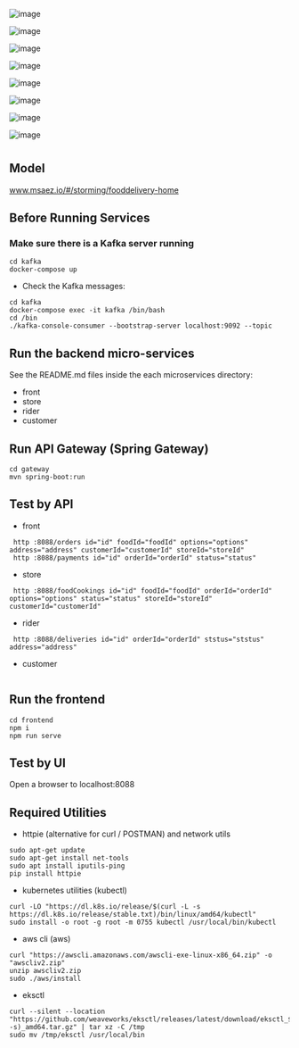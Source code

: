![image](https://github.com/seojeongmin7809/food-delivery-2/assets/132860972/2ddf045a-d3e5-4a8b-a5a3-134c25bdb0dd)


![image](https://github.com/seojeongmin7809/food-delivery-2/assets/132860972/18959e19-2572-4e82-9065-b8a5ab47130e)


![image](https://github.com/seojeongmin7809/food-delivery-2/assets/132860972/a21b4926-763f-4e14-a6e4-587b9a17652a)


![image](https://github.com/seojeongmin7809/food-delivery-2/assets/132860972/a68e98a1-8b70-4526-894d-c31c94840160)

![image](https://github.com/seojeongmin7809/food-delivery-2/assets/132860972/71d6daf6-36f7-4076-a01b-b499c16aefa0)


![image](https://github.com/seojeongmin7809/food-delivery-2/assets/132860972/47ac01b9-b338-4e75-b27d-a5f11cec0018)


![image](https://github.com/seojeongmin7809/food-delivery-2/assets/132860972/d502f3ac-e799-425d-83db-1d036c424196)


![image](https://github.com/seojeongmin7809/food-delivery-2/assets/132860972/700db9a5-180e-435d-b047-63ab271e0fb2)




# 

## Model
www.msaez.io/#/storming/fooddelivery-home

## Before Running Services
### Make sure there is a Kafka server running
```
cd kafka
docker-compose up
```
- Check the Kafka messages:
```
cd kafka
docker-compose exec -it kafka /bin/bash
cd /bin
./kafka-console-consumer --bootstrap-server localhost:9092 --topic
```

## Run the backend micro-services
See the README.md files inside the each microservices directory:

- front
- store
- rider
- customer


## Run API Gateway (Spring Gateway)
```
cd gateway
mvn spring-boot:run
```

## Test by API
- front
```
 http :8088/orders id="id" foodId="foodId" options="options" address="address" customerId="customerId" storeId="storeId" 
 http :8088/payments id="id" orderId="orderId" status="status" 
```
- store
```
 http :8088/foodCookings id="id" foodId="foodId" orderId="orderId" options="options" status="status" storeId="storeId" customerId="customerId" 
```
- rider
```
 http :8088/deliveries id="id" orderId="orderId" ststus="ststus" address="address" 
```
- customer
```
```


## Run the frontend
```
cd frontend
npm i
npm run serve
```

## Test by UI
Open a browser to localhost:8088

## Required Utilities

- httpie (alternative for curl / POSTMAN) and network utils
```
sudo apt-get update
sudo apt-get install net-tools
sudo apt install iputils-ping
pip install httpie
```

- kubernetes utilities (kubectl)
```
curl -LO "https://dl.k8s.io/release/$(curl -L -s https://dl.k8s.io/release/stable.txt)/bin/linux/amd64/kubectl"
sudo install -o root -g root -m 0755 kubectl /usr/local/bin/kubectl
```

- aws cli (aws)
```
curl "https://awscli.amazonaws.com/awscli-exe-linux-x86_64.zip" -o "awscliv2.zip"
unzip awscliv2.zip
sudo ./aws/install
```

- eksctl 
```
curl --silent --location "https://github.com/weaveworks/eksctl/releases/latest/download/eksctl_$(uname -s)_amd64.tar.gz" | tar xz -C /tmp
sudo mv /tmp/eksctl /usr/local/bin
```

